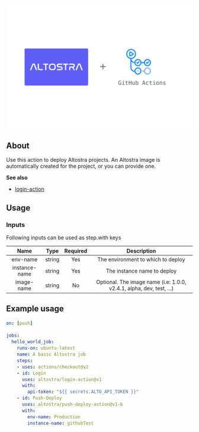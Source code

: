 ![altostra-integration](./resources/img/github-actions-ci-cd-altostra.png)
## About

Use this action to deploy Altostra projects.
An Altostra image is automatically created for the project, or you can provide one.

**See also**
* [login-action](https://github.com/altostra/login-action)

## Usage

### Inputs
Following inputs can be used as step.with keys

| Name  | Type  | Required | Description  |
|:-:|:-:|:-:|:-:|
| env-name | string | Yes |  The environment to which to deploy |
| instance-name | string | Yes |  The instance name to deploy |
| image-name | string | No |  Optional. The image name (i.e: 1.0.0, v2.4.1, alpha, dev, test, ...) |

## Example usage
```yaml
on: [push]

jobs:
  hello_world_job:
    runs-on: ubuntu-latest
    name: A basic Altostra job
    steps:
    - uses: actions/checkout@v2
    - id: Login
      uses: altostra/login-action@v1
      with:
        api-token: "${{ secrets.ALTO_API_TOKEN }}"
    - id: Push-Deploy
      uses: altostra/push-deploy-action@v1-b
      with:
        env-name: Production
        instance-name: githubTest
```

